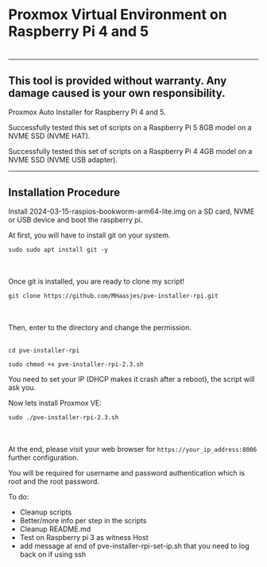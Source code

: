 # Proxmox Virtual Environment on Raspberry Pi 4 and 5
#



----------------------
This tool is provided without warranty. Any damage caused is your own responsibility.
----------------------

Proxmox Auto Installer for Raspberry Pi 4 and 5. 


Successfully tested this set of scripts on a  Raspberry Pi 5 8GB model on a NVME SSD (NVME HAT).

Successfully tested this set of scripts on a  Raspberry Pi 4 4GB model on a NVME SSD (NVME USB adapter).

----------------------
Installation Procedure
----------------------

Install 2024-03-15-raspios-bookworm-arm64-lite.img on a SD card, NVME or USB device and boot the raspberry pi.

At first, you will have to install git on your system.<br>

```
sudo sudo apt install git -y
```
<br><br>Once git is installed, you are ready to clone my script!<br>

```
git clone https://github.com/MHaasjes/pve-installer-rpi.git
```
<br><br>
Then, enter to the directory and change the permission.<br><br>
```
cd pve-installer-rpi
```
```
sudo chmod +x pve-installer-rpi-2.3.sh
```
You need to set your IP (DHCP makes it crash after a reboot), the script will ask you.

Now lets install Proxmox VE:

```
sudo ./pve-installer-rpi-2.3.sh
```

<br><br>
At the end, please visit your web browser for ``https://your_ip_address:8006`` further configuration.<br>

You will be required for username and password authentication which is root and the root password.

To do:

- Cleanup scripts
- Better/more info per step in the scripts
- Cleanup README.md
- Test on Raspberry pi 3 as witness Host
- add message at end of pve-installer-rpi-set-ip.sh that you need to log back on if using ssh

